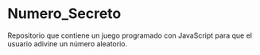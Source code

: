 # Numero_Secreto
Repositorio que contiene un juego programado con JavaScript para que el usuario adivine un número aleatorio.
